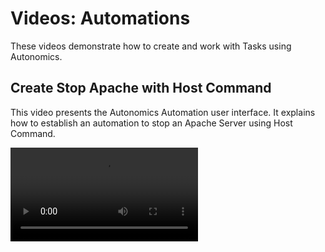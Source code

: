 # Videos: Automations

These videos demonstrate how to create and work with Tasks using Autonomics.

## Create Stop Apache with Host Command

This video presents the Autonomics Automation user interface. It explains how to establish an automation to stop an Apache Server using Host Command.

<video src="https://vimeo.com/1037784398"/>

## Build In Branching

You will discover how to incorporate branching into your automations by watching this video.

<video src="https://vimeo.com/1037786850"/>

## Add Email State

In this video, lets explore how to send an email from an automation.

<video src="https://vimeo.com/1037788356"/>

## Add HTTP Request State

This video shows you how to add and configure an HTTP Request state in your automation. This lets you test the server-side process and fetch content from a particular URL.

<video src="https://vimeo.com/1037790009"/>

## Add Edit Variable State

In the event that the previous HTTP Request state was unable to get the desired output -- the variable, you can set a new predefined variable using the Edit Variable state in the automation flow.

<video src=https://vimeo.com/1037791314""/>

## Set a Prompted Input Variable

In order to allow the operator or another automation to fill in the value of the variable, you will learn how to build one and have it prompted for.

<video src="https://vimeo.com/1037799284"/>

## Execute Automation Automatically

This video briefs you on how to configure an automation to execute automatically.

<video src=https://vimeo.com/1037905045"/>

## Track Executions

This video explains how to track the execution of an automation to do an audit of the executed commands to view if the automation was successful in remediating a problem or implementing a change request.

<video src="https://vimeo.com/1037909034"/>

## Specify Matchers

This video briefs you on using Matchers for different use cases.

<video src="https://vimeo.com/1037912683"/>

## Use Script Libraries

Creating and looking for Scripts within the Script Libraries section of Autonomics. This video illustrates how to use Script Libraries.

<video src="https://vimeo.com/1037952410"/>


## More Resources

{% include from="Training-Access-Autonomics-Videos.md" element-id="F01-01_0001-Training-Access-AIOps-Videos_snippet" /%}
